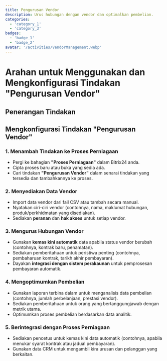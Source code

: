 ```yaml
---
title: Pengurusan Vendor
description: Urus hubungan dengan vendor dan optimalkan pembelian.
categories: 
  - 'category_1'
  - 'category_3'
badges: 
  - 'badge_1'
  - 'badge_2'
avatar: '/activities/VendorManagement.webp'
---
```


# Arahan untuk Menggunakan dan Mengkonfigurasi Tindakan "Pengurusan Vendor"

## Penerangan Tindakan

## **Mengkonfigurasi Tindakan "Pengurusan Vendor"**

### 1. Menambah Tindakan ke Proses Perniagaan
- Pergi ke bahagian **"Proses Perniagaan"** dalam Bitrix24 anda.
- Cipta proses baru atau buka yang sedia ada.
- Cari tindakan **"Pengurusan Vendor"** dalam senarai tindakan yang tersedia dan tambahkannya ke proses.

### 2. Menyediakan Data Vendor
- Import data vendor dari fail CSV atau tambah secara manual.
- Nyatakan ciri-ciri vendor (contohnya, nama, maklumat hubungan, produk/perkhidmatan yang disediakan).
- Sediakan **peranan** dan **hak akses** untuk setiap vendor.

### 3. Mengurus Hubungan Vendor
- Gunakan **kemas kini automatik** data apabila status vendor berubah (contohnya, kontrak baru, penamatan).
- Sediakan pemberitahuan untuk peristiwa penting (contohnya, pembaharuan kontrak, tarikh akhir pembayaran).
- Dayakan **integrasi dengan sistem perakaunan** untuk pemprosesan pembayaran automatik.

### 4. Mengoptimumkan Pembelian
- Gunakan laporan terbina dalam untuk menganalisis data pembelian (contohnya, jumlah perbelanjaan, prestasi vendor).
- Sediakan pemberitahuan untuk orang yang bertanggungjawab dengan metrik utama.
- Optimumkan proses pembelian berdasarkan data analitik.

### 5. Berintegrasi dengan Proses Perniagaan
- Sediakan pencetus untuk kemas kini data automatik (contohnya, apabila menukar syarat kontrak atau jadual pembayaran).
- Gunakan data CRM untuk mengambil kira urusan dan pelanggan yang berkaitan.
